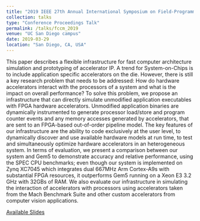 ```yaml
---
title: "2019 IEEE 27th Annual International Symposium on Field-Programmable Custom Computing Machines (FCCM)"
collection: talks
type: "Conference Proceedings Talk"
permalink: /talks/fccm_2019
venue: "UC San Diego campus"
date: 2019-03-29
location: "San Diego, CA, USA"
---
```

This paper describes a flexible infrastructure for fast computer architecture simulation and prototyping of accelerator IP. A trend for System-on-Chips is to include application specific accelerators on the die. However, there is still a key research problem that needs to be addressed: How do hardware accelerators interact with the processors of a system and what is the impact on overall performance? To solve this problem, we propose an infrastructure that can directly simulate unmodified application executables with FPGA hardware accelerators. Unmodified application binaries are dynamically instrumented to generate processor load/store and program counter events and any memory accesses generated by accelerators, that are sent to an FPGA-based out-of-order pipeline model. The key features of our infrastructure are the ability to code exclusively at the user level, to dynamically discover and use available hardware models at run time, to test and simultaneously optimize hardware accelerators in an heterogeneous system. In terms of evaluation, we present a comparison between our system and Gem5 to demonstrate accuracy and relative performance, using the SPEC CPU benchmarks; even though our system is implemented on Zynq XC7045 which integrates dual 667MHz Arm Cortex-A9s with substantial FPGA resources, it outperforms Gem5 running on a Xeon E3 3.2 GHz with 32GBs of RAM. We also evaluate our infrastructure in simulating the interaction of accelerators with processors using accelerators taken from the Mach Benchmark Suite and other custom accelerators from computer vision applications.

[Available Slides](http://iordanouki.github.io/files/fccm_2019_pr.pdf)
